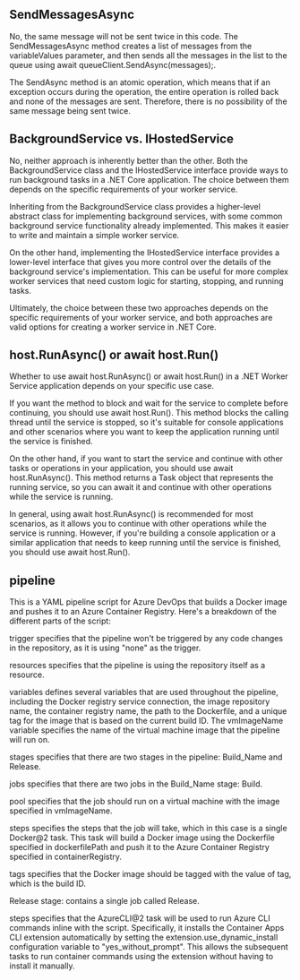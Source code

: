 ## SendMessagesAsync

No, the same message will not be sent twice in this code. The SendMessagesAsync method creates a list of messages from the variableValues parameter, and then sends all the messages in the list to the queue using await queueClient.SendAsync(messages);.

The SendAsync method is an atomic operation, which means that if an exception occurs during the operation, the entire operation is rolled back and none of the messages are sent. Therefore, there is no possibility of the same message being sent twice.

## BackgroundService vs. IHostedService
No, neither approach is inherently better than the other. Both the BackgroundService class and the IHostedService interface provide ways to run background tasks in a .NET Core application. The choice between them depends on the specific requirements of your worker service.

Inheriting from the BackgroundService class provides a higher-level abstract class for implementing background services, with some common background service functionality already implemented. This makes it easier to write and maintain a simple worker service.

On the other hand, implementing the IHostedService interface provides a lower-level interface that gives you more control over the details of the background service's implementation. This can be useful for more complex worker services that need custom logic for starting, stopping, and running tasks.

Ultimately, the choice between these two approaches depends on the specific requirements of your worker service, and both approaches are valid options for creating a worker service in .NET Core.

## host.RunAsync() or await host.Run()
Whether to use await host.RunAsync() or await host.Run() in a .NET Worker Service application depends on your specific use case.

If you want the method to block and wait for the service to complete before continuing, you should use await host.Run(). This method blocks the calling thread until the service is stopped, so it's suitable for console applications and other scenarios where you want to keep the application running until the service is finished.

On the other hand, if you want to start the service and continue with other tasks or operations in your application, you should use await host.RunAsync(). This method returns a Task object that represents the running service, so you can await it and continue with other operations while the service is running.

In general, using await host.RunAsync() is recommended for most scenarios, as it allows you to continue with other operations while the service is running. However, if you're building a console application or a similar application that needs to keep running until the service is finished, you should use await host.Run().

## pipeline
This is a YAML pipeline script for Azure DevOps that builds a Docker image and pushes it to an Azure Container Registry. Here's a breakdown of the different parts of the script:

trigger specifies that the pipeline won't be triggered by any code changes in the repository, as it is using "none" as the trigger.

resources specifies that the pipeline is using the repository itself as a resource.

variables defines several variables that are used throughout the pipeline, including the Docker registry service connection, the image repository name, the container registry name, the path to the Dockerfile, and a unique tag for the image that is based on the current build ID. The vmImageName variable specifies the name of the virtual machine image that the pipeline will run on.

stages specifies that there are two stages in the pipeline: Build_Name and Release.

jobs specifies that there are two jobs in the Build_Name stage: Build.

pool specifies that the job should run on a virtual machine with the image specified in vmImageName.

steps specifies the steps that the job will take, which in this case is a single Docker@2 task. This task will build a Docker image using the Dockerfile specified in dockerfilePath and push it to the Azure Container Registry specified in containerRegistry.

tags specifies that the Docker image should be tagged with the value of tag, which is the build ID.

Release stage: contains a single job called Release.

steps specifies that the AzureCLI@2 task will be used to run Azure CLI commands inline with the script. Specifically, it installs the Container Apps CLI extension automatically by setting the extension.use_dynamic_install configuration variable to "yes_without_prompt". This allows the subsequent tasks to run container commands using the extension without having to install it manually.